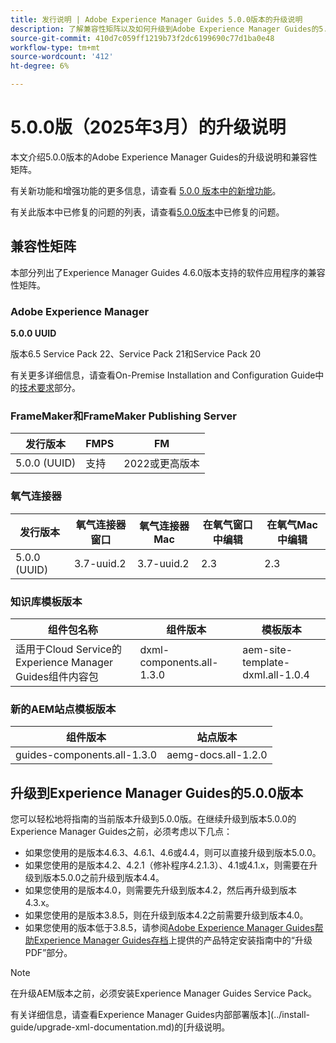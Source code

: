 ```yaml
---
title: 发行说明 | Adobe Experience Manager Guides 5.0.0版本的升级说明
description: 了解兼容性矩阵以及如何升级到Adobe Experience Manager Guides的5.0.0版本。
source-git-commit: 410d7c059ff1219b73f2dc6199690c77d1ba0e48
workflow-type: tm+mt
source-wordcount: '412'
ht-degree: 6%

---
```


# 5.0.0版（2025年3月）的升级说明

本文介绍5.0.0版本的Adobe Experience Manager Guides的升级说明和兼容性矩阵。

有关新功能和增强功能的更多信息，请查看 [5.0.0 版本中的新增功能](../release-info/whats-new-5-0.md)。

有关此版本中已修复的问题的列表，请查看[5.0.0版本](../release-info/fixed-issues-5-0-0.md)中已修复的问题。

## 兼容性矩阵

本部分列出了Experience Manager Guides 4.6.0版本支持的软件应用程序的兼容性矩阵。

### Adobe Experience Manager

**5.0.0 UUID**

版本6.5 Service Pack 22、Service Pack 21和Service Pack 20

有关更多详细信息，请查看On-Premise Installation and Configuration Guide中的[技术要求](../install-guide/download-install-technical-requirements.md)部分。

### FrameMaker和FrameMaker Publishing Server

| 发行版本 | FMPS | FM |
| --- | --- | --- |
| 5.0.0 (UUID) | 支持 | 2022或更高版本 |

### 氧气连接器

| 发行版本 | 氧气连接器窗口 | 氧气连接器Mac | 在氧气窗口中编辑 | 在氧气Mac中编辑 |
| --- | --- | --- |--- |--- |
| 5.0.0 (UUID) | 3.7-uuid.2 | 3.7-uuid.2 | 2.3 | 2.3 |

### 知识库模板版本

| 组件包名称 | 组件版本 | 模板版本 |
|---|---|---|
| 适用于Cloud Service的Experience Manager Guides组件内容包 | dxml-components.all-1.3.0 | aem-site-template-dxml.all-1.0.4 |

### 新的AEM站点模板版本


| 组件版本 | 站点版本 |
|---|---|
| guides-components.all-1.3.0 | aemg-docs.all-1.2.0 |


## 升级到Experience Manager Guides的5.0.0版本

您可以轻松地将指南的当前版本升级到5.0.0版。在继续升级到版本5.0.0的Experience Manager Guides之前，必须考虑以下几点：

- 如果您使用的是版本4.6.3、4.6.1、4.6或4.4，则可以直接升级到版本5.0.0。
- 如果您使用的是版本4.2、4.2.1（修补程序4.2.1.3）、4.1或4.1.x，则需要在升级到版本5.0.0之前升级到版本4.4。
- 如果您使用的是版本4.0，则需要先升级到版本4.2，然后再升级到版本4.3.x。
- 如果您使用的是版本3.8.5，则在升级到版本4.2之前需要升级到版本4.0。
- 如果您使用的版本低于3.8.5，请参阅[Adobe Experience Manager Guides帮助Experience Manager Guides存档](https://helpx.adobe.com/xml-documentation-for-experience-manager/archive.html)上提供的产品特定安装指南中的“升级PDF”部分。

>[!NOTE]
>
>在升级AEM版本之前，必须安装Experience Manager Guides Service Pack。

有关详细信息，请查看Experience Manager Guides内部部署版本](../install-guide/upgrade-xml-documentation.md)的[升级说明。